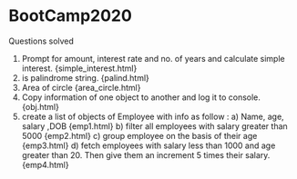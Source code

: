 # BootCamp2020

Questions solved

1) Prompt for amount, interest rate and no. of years and calculate simple interest. {simple_interest.html}
2) is palindrome string. {palind.html}
3) Area of circle {area_circle.html}
4) Copy information of one object to another and log it to console. {obj.html}
5) create a list of objects of Employee with info as follow :
a) Name, age, salary ,DOB {emp1.html}
b) filter all employees with salary greater than 5000 {emp2.html}
c) group employee on the basis of their age {emp3.html}
d) fetch employees with salary less than 1000 and age greater than 20. Then give them an increment 5 times their salary. {emp4.html}

